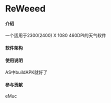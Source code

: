 # ReWeeed

#### 介绍
一个适用于2300(2400) X 1080  460DPI的天气软件

#### 软件架构



#### 使用说明

AS中buildAPK就好了

#### 参与贡献

eMuc

